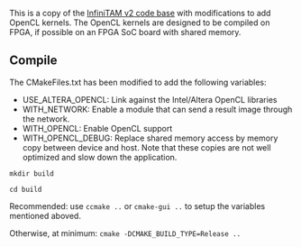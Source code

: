 
This is a copy of the [InfiniTAM v2 code base](https://github.com/victorprad/InfiniTAM/tree/infinitam_v2) with modifications to add OpenCL kernels. The OpenCL kernels are designed to be compiled on FPGA, if possible on an FPGA SoC board with shared memory.

## Compile

The CMakeFiles.txt has been modified to add the following variables:

* USE\_ALTERA\_OPENCL: Link against the Intel/Altera OpenCL libraries 
* WITH\_NETWORK: Enable a module that can send a result image through the network.
* WITH\_OPENCL: Enable OpenCL support
* WITH\_OPENCL\_DEBUG: Replace shared memory access by memory copy between device and host. Note that these copies are not well optimized and slow down the application.


```
mkdir build

cd build
```

Recommended: use `ccmake ..` or `cmake-gui ..` to setup the variables mentioned aboved.

Otherwise, at minimum: `cmake -DCMAKE_BUILD_TYPE=Release ..`

